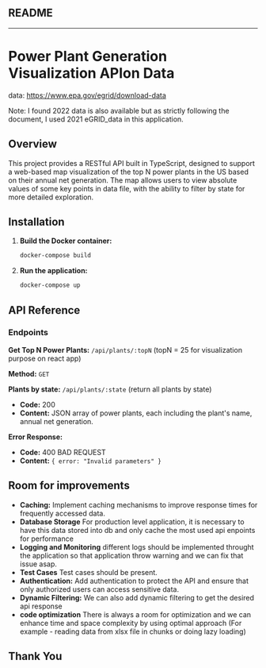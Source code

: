 ## README

---

# Power Plant Generation Visualization APIon Data

data: https://www.epa.gov/egrid/download-data

Note: I found 2022 data is also available but as strictly following the document, I used 2021 eGRID_data in this application.

## Overview

This project provides a RESTful API built in TypeScript, designed to support a web-based map visualization of the top N power plants in the US based on their annual net generation. The map allows users to view absolute values of some key points in data file, with the ability to filter by state for more detailed exploration.

## Installation

1. **Build the Docker container:**

   ```bash
   docker-compose build
   ```

2. **Run the application:**
   ```bash
   docker-compose up
   ```

## API Reference

### Endpoints

**Get Top N Power Plants:** `/api/plants/:topN` (topN = 25 for visualization purpose on react app)

**Method:** `GET`

**Plants by state:** `/api/plants/:state` (return all plants by state)

- **Code:** 200
- **Content:** JSON array of power plants, each including the plant's name, annual net generation.

**Error Response:**

- **Code:** 400 BAD REQUEST
- **Content:** `{ error: "Invalid parameters" }`

## Room for improvements

- **Caching:** Implement caching mechanisms to improve response times for frequently accessed data.
- **Database Storage** For production level application, it is necessary to have this data stored into db and only cache the most used api enpoints for performance
- **Logging and Monitoring** different logs should be implemented throught the application so that application throw warning and we can fix that issue asap.
- **Test Cases** Test cases should be present.
- **Authentication:** Add authentication to protect the API and ensure that only authorized users can access sensitive data.
- **Dynamic Filtering:** We can also add dynamic filtering to get the desired api response
- **code optimization** There is always a room for optimization and we can enhance time and space complexity by using optimal approach (For example - reading data from xlsx file in chunks or doing lazy loading)

## Thank You
